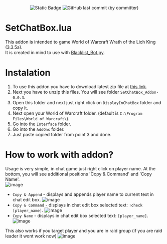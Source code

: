 <p align="center">
  <img alt="Static Badge" src="https://img.shields.io/badge/addon_version-0.0.3-purple">
  <img alt="GitHub last commit (by committer)" src="https://img.shields.io/github/last-commit/ZiumC/SetChatBox_Addon">
</p> 

# SetChatBox.lua
This addon is intended to game World of Warcraft Wrath of the Lich King (3.3.5a).   
It is created in mind to use with <a href="https://github.com/ZiumC/Blacklist_Bot" rel="nofollow">Blacklist_Bot.py</a>.

# Instalation 
1) To use this addon you have to download latest zip file at <a href="https://github.com/ZiumC/SetChatBox_Addon/releases" rel="nofollow">this link</a>.
2) Next you have to unzip this files. You will see folder ```SetChatBox_Addon-0.0.3```.
3) Open this folder and next just right click on ```DisplayInChatBox``` folder and copy it.
4) Next open your World of Warcraft folder. (default is ```C:\Program Files\World of Warcraft\```).
5) Go into the ```Interface``` folder.
6) Go into the ```AddOns``` folder.
7) Just paste copied folder from point 3 and done.

# How to work with addon?
Usage is very simple, in chat game just right click on player name. At the bottom, you will see additional positions 'Copy & Command' and 'Copy Name'.    
![image](https://github.com/ZiumC/SetChatBox_Addon/assets/90453529/853db897-15f3-4532-b28b-4db01710b8b1)    
- ```Copy & Append``` - displays and appends player name to current text in chat edit box.
![image](https://github.com/ZiumC/SetChatBox_Addon/assets/90453529/5958c5d3-973a-4b93-bfc7-8deb2879428b)
- ```Copy & Command``` - displays in chat edit box selected text: ```!check [player_name]```.
![image](https://github.com/ZiumC/SetChatBox_Addon/assets/90453529/3c78baeb-c414-4ebb-9c3f-f15b0a1db169)
- ```Copy Name``` - displays in chat edit box selected text: ```[player_name]```.
![image](https://github.com/ZiumC/SetChatBox_Addon/assets/90453529/f633ddaf-bbcf-49d6-a253-2ecd3d50f347)


This also works if you target player and you are in raid group (if you are raid leader it wont work now)
![image](https://github.com/ZiumC/SetChatBox_Addon/assets/90453529/4faa9a87-084a-4a7b-94c2-544c869aa01d)





